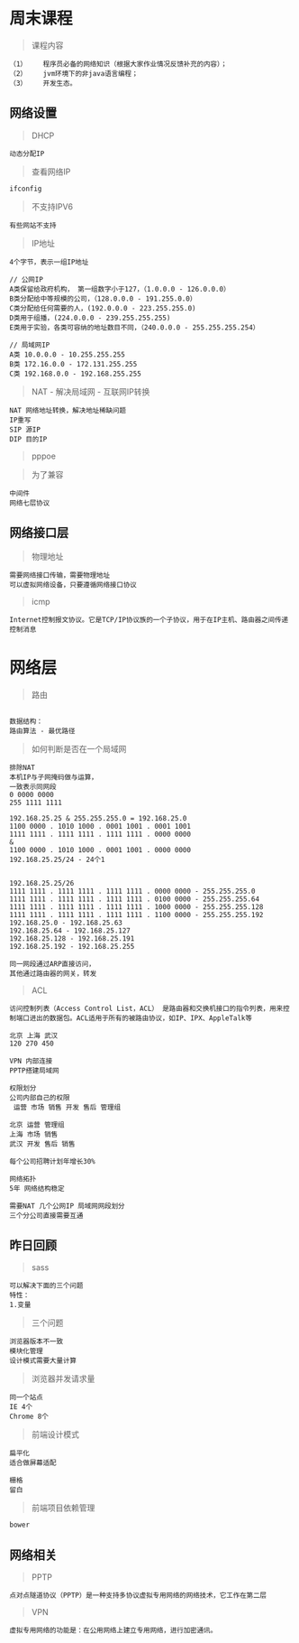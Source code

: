 # 周末课程

> 课程内容
```
（1）    程序员必备的网络知识（根据大家作业情况反馈补充的内容）；
（2）    jvm环境下的非java语言编程；
（3）    开发生态。
```

## 网络设置

> DHCP
```
动态分配IP
```

> 查看网络IP
```
ifconfig
```

> 不支持IPV6
```
有些网站不支持
```

> IP地址
```
4个字节，表示一组IP地址

// 公网IP
A类保留给政府机构， 第一组数字小于127，（1.0.0.0 - 126.0.0.0）
B类分配给中等规模的公司，（128.0.0.0 - 191.255.0.0）
C类分配给任何需要的人，(192.0.0.0 - 223.255.255.0)
D类用于组播，(224.0.0.0 - 239.255.255.255)
E类用于实验，各类可容纳的地址数目不同，（240.0.0.0 - 255.255.255.254）

// 局域网IP
A类 10.0.0.0 - 10.255.255.255
B类 172.16.0.0 - 172.131.255.255
C类 192.168.0.0 - 192.168.255.255
```

> NAT - 解决局域网 - 互联网IP转换
```
NAT 网络地址转换，解决地址稀缺问题
IP重写
SIP 源IP
DIP 目的IP
```

> pppoe


> 为了兼容
```
中间件
网络七层协议
```

## 网络接口层

> 物理地址
```
需要网络接口传输，需要物理地址
可以虚拟网络设备，只要遵循网络接口协议
```

> icmp
```
Internet控制报文协议。它是TCP/IP协议族的一个子协议，用于在IP主机、路由器之间传递控制消息
```

# 网络层


> 路由
```

数据结构：
路由算法 - 最优路径
```

> 如何判断是否在一个局域网
```
排除NAT
本机IP与子网掩码做与运算，
一致表示同网段
0 0000 0000
255 1111 1111

192.168.25.25 & 255.255.255.0 = 192.168.25.0
1100 0000 . 1010 1000 . 0001 1001 . 0001 1001
1111 1111 . 1111 1111 . 1111 1111 . 0000 0000
&
1100 0000 . 1010 1000 . 0001 1001 . 0000 0000
192.168.25.25/24 - 24个1


192.168.25.25/26
1111 1111 . 1111 1111 . 1111 1111 . 0000 0000 - 255.255.255.0
1111 1111 . 1111 1111 . 1111 1111 . 0100 0000 - 255.255.255.64
1111 1111 . 1111 1111 . 1111 1111 . 1000 0000 - 255.255.255.128
1111 1111 . 1111 1111 . 1111 1111 . 1100 0000 - 255.255.255.192
192.168.25.0 - 192.168.25.63
192.168.25.64 - 192.168.25.127
192.168.25.128 - 192.168.25.191
192.168.25.192 - 192.168.25.255

同一网段通过ARP直接访问，
其他通过路由器的网关，转发
```

> ACL
```
访问控制列表（Access Control List，ACL） 是路由器和交换机接口的指令列表，用来控制端口进出的数据包。ACL适用于所有的被路由协议，如IP、IPX、AppleTalk等
```

```
北京 上海 武汉
120 270 450

VPN 内部连接
PPTP搭建局域网

权限划分
公司内部自己的权限
 运营 市场 销售 开发 售后 管理组

北京 运营 管理组
上海 市场 销售
武汉 开发 售后 销售

每个公司招聘计划年增长30%

网络拓扑 
5年 网络结构稳定

需要NAT 几个公网IP 局域网网段划分
三个分公司直接需要互通
```


## 昨日回顾

> sass
```
可以解决下面的三个问题
特性：
1.变量
```

> 三个问题
```
浏览器版本不一致
模块化管理
设计模式需要大量计算
```

> 浏览器并发请求量
```
同一个站点
IE 4个
Chrome 8个
```

> 前端设计模式
```
扁平化
适合做屏幕适配

栅格
留白
```

> 前端项目依赖管理
```
bower
```


## 网络相关

> PPTP
```
点对点隧道协议（PPTP）是一种支持多协议虚拟专用网络的网络技术，它工作在第二层
```

> VPN
```
虚拟专用网络的功能是：在公用网络上建立专用网络，进行加密通讯。
```